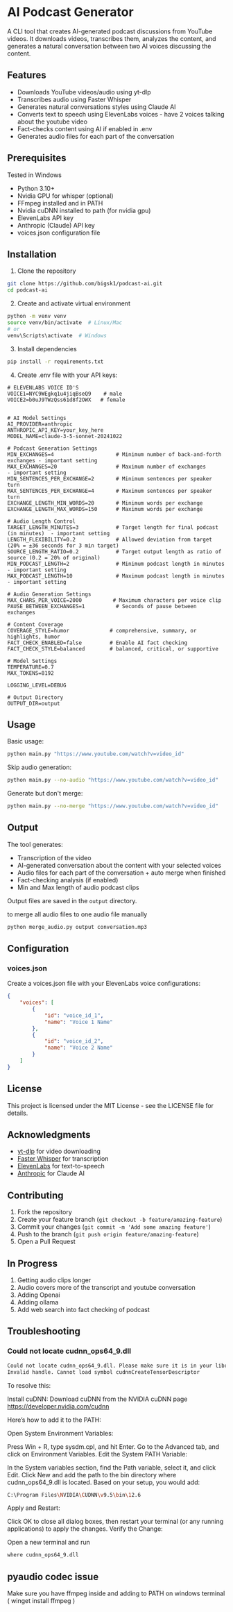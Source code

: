 # AI Podcast Generator


A CLI tool that creates AI-generated podcast discussions from YouTube videos. It downloads videos, transcribes them, analyzes the content, and generates a natural conversation between two AI voices discussing the content.

## Features

- Downloads YouTube videos/audio using yt-dlp
- Transcribes audio using Faster Whisper
- Generates natural conversations styles using Claude AI
- Converts text to speech using ElevenLabs voices - have 2 voices talking about the youtube video
- Fact-checks content using AI if enabled in .env
- Generates audio files for each part of the conversation

## Prerequisites

Tested in Windows 

- Python 3.10+
- Nvidia GPU for whisper (optional)
- FFmpeg installed and in PATH
- Nvidia cuDNN installed to path (for nvidia gpu)
- ElevenLabs API key
- Anthropic (Claude) API key
- voices.json configuration file

## Installation

1. Clone the repository
```bash
git clone https://github.com/bigsk1/podcast-ai.git
cd podcast-ai
```

2. Create and activate virtual environment
```bash
python -m venv venv
source venv/bin/activate  # Linux/Mac
# or
venv\Scripts\activate  # Windows
```

3. Install dependencies
```bash
pip install -r requirements.txt
```

4. Create .env file with your API keys:
```env
# ELEVENLABS VOICE ID'S
VOICE1=NYC9WEgkq1u4jiqBseQ9    # male
VOICE2=b0uJ9TWzQss61d8f2OWX   # female


# AI Model Settings
AI_PROVIDER=anthropic
ANTHROPIC_API_KEY=your_key_here
MODEL_NAME=claude-3-5-sonnet-20241022

# Podcast Generation Settings
MIN_EXCHANGES=4                    # Minimum number of back-and-forth exchanges - important setting
MAX_EXCHANGES=20                   # Maximum number of exchanges                - important setting
MIN_SENTENCES_PER_EXCHANGE=2       # Minimum sentences per speaker turn
MAX_SENTENCES_PER_EXCHANGE=4       # Maximum sentences per speaker turn
EXCHANGE_LENGTH_MIN_WORDS=20       # Minimum words per exchange
EXCHANGE_LENGTH_MAX_WORDS=150      # Maximum words per exchange

# Audio Length Control
TARGET_LENGTH_MINUTES=3            # Target length for final podcast (in minutes)  - important setting
LENGTH_FLEXIBILITY=0.2             # Allowed deviation from target (20% = ±36 seconds for 3 min target)
SOURCE_LENGTH_RATIO=0.2            # Target output length as ratio of source (0.2 = 20% of original)
MIN_PODCAST_LENGTH=2               # Minimum podcast length in minutes   - important setting
MAX_PODCAST_LENGTH=10              # Maximum podcast length in minutes   - important setting

# Audio Generation Settings
MAX_CHARS_PER_VOICE=2000          # Maximum characters per voice clip
PAUSE_BETWEEN_EXCHANGES=1          # Seconds of pause between exchanges

# Content Coverage
COVERAGE_STYLE=humor             # comprehensive, summary, or highlights, humor
FACT_CHECK_ENABLED=false         # Enable AI fact checking
FACT_CHECK_STYLE=balanced        # balanced, critical, or supportive

# Model Settings
TEMPERATURE=0.7
MAX_TOKENS=8192

LOGGING_LEVEL=DEBUG

# Output Directory
OUTPUT_DIR=output
```

## Usage

Basic usage:
```bash
python main.py "https://www.youtube.com/watch?v=video_id"
```

Skip audio generation:
```bash
python main.py --no-audio "https://www.youtube.com/watch?v=video_id"
```

Generate but don't merge:
```bash
python main.py --no-merge "https://www.youtube.com/watch?v=video_id"
```

## Output

The tool generates:
- Transcription of the video
- AI-generated conversation about the content with your selected voices
- Audio files for each part of the conversation + auto merge when finished
- Fact-checking analysis (if enabled)
- Min and Max length of audio podcast clips

Output files are saved in the `output` directory.

to merge all audio files to one audio file manually

```bash
python merge_audio.py output conversation.mp3 
```

## Configuration

### voices.json
Create a voices.json file with your ElevenLabs voice configurations:
```json
{
    "voices": [
        {
            "id": "voice_id_1",
            "name": "Voice 1 Name"
        },
        {
            "id": "voice_id_2",
            "name": "Voice 2 Name"
        }
    ]
}
```

## License

This project is licensed under the MIT License - see the LICENSE file for details.

## Acknowledgments

- [yt-dlp](https://github.com/yt-dlp/yt-dlp) for video downloading
- [Faster Whisper](https://github.com/guillaumekln/faster-whisper) for transcription
- [ElevenLabs](https://elevenlabs.io/) for text-to-speech
- [Anthropic](https://www.anthropic.com/) for Claude AI

## Contributing

1. Fork the repository
2. Create your feature branch (`git checkout -b feature/amazing-feature`)
3. Commit your changes (`git commit -m 'Add some amazing feature'`)
4. Push to the branch (`git push origin feature/amazing-feature`)
5. Open a Pull Request

## In Progress

1. Getting audio clips longer
2. Audio covers more of the transcript and youtube conversation
3. Adding Openai 
4. Adding ollama
5. Add web search into fact checking of podcast

## Troubleshooting

### Could not locate cudnn_ops64_9.dll

```bash
Could not locate cudnn_ops64_9.dll. Please make sure it is in your library path!
Invalid handle. Cannot load symbol cudnnCreateTensorDescriptor
```

To resolve this:

Install cuDNN: Download cuDNN from the NVIDIA cuDNN page https://developer.nvidia.com/cudnn

Here’s how to add it to the PATH:

Open System Environment Variables:

Press Win + R, type sysdm.cpl, and hit Enter. Go to the Advanced tab, and click on Environment Variables. Edit the System PATH Variable:

In the System variables section, find the Path variable, select it, and click Edit. Click New and add the path to the bin directory where cudnn_ops64_9.dll is located. Based on your setup, you would add:

```bash
C:\Program Files\NVIDIA\CUDNN\v9.5\bin\12.6
```

Apply and Restart:

Click OK to close all dialog boxes, then restart your terminal (or any running applications) to apply the changes. Verify the Change:

Open a new terminal and run

```bash
where cudnn_ops64_9.dll
```

## pyaudio codec issue

Make sure you have ffmpeg inside and adding to PATH on windows terminal ( winget install ffmpeg )

